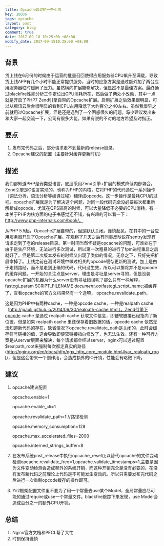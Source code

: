 ```yaml
---
title: Opcache踩过的一些小坑
key: 10006
tags: opcache
layout: post
category: blog
comment: true
date: 2017-09-18 10:25:00 +08:00
modify_date: 2017-09-1810:25:00 +08:00
---
```


## 背景
贷上钱在6月份的时候由于运营的批量召回使得应用服务器CPU飙升至满载，导致贷上钱APP有几个小时不能正常提供服务，当时的应急方案是通过额外加了两台应用服务器临时缓解了压力。虽然横向扩展能够解决，但显然不是最佳方案。最终通过blackfire性能分析工作定位出CPU消耗所在，然后做了两处小改动，其中一点就是开启了PHP7 Zend引擎自带的Opcache扩展。启用扩展之后效果很明显，可以从腾讯云后台很明显的看到CPU占用降低了大约百分之40左右。虽然我很早之前就用过Opcache扩展，但是还是遇到了一个困惑很久的问题。冯少建议发出来和大家一起交流一下，公司有很多大佬，如果有说的不对的地方希望及时指正。

## 要点
1. 发布完代码之后，部分请求走不到最新的release目录。
2. Opcache建议的配置（主要针对缓存更新时机）


## 描述
我们都知道PHP是弱类型语言，底层采用Zend引擎+扩展的模式降低内部耦合，Zend引擎是C语言实现的，也称为PHP的内核，它将PHP的代码通过一系列操作（词法分析，语法分析等编译过程）翻译成opcode。这一步操作是最耗CPU的过程。opcache扩展就是为了解决这个问题，对同一段代码完全没必要每次都重新解析成opcode，尤其在QPS较高的时候，可以大量降低不必要的CPU消耗。有一本关于PHP内核方面的电子书感觉还不错，有兴趣的可以看一下：http://www.php-internals.com/book/。
	
从PHP 5.5起，Opcache扩展自带的，但是默认关闭。谨慎起见，在其中的一台应用服务器开启了Opcache扩展。在观察了几天之后有同事反映说在sentry发现有请求走到了老的release目录。第一时间当然怀疑是opcache的问题，可难处在于由于是生产环境，无法进行多次测试，所以第一次粗暴的进行了fpm进程重启之后就好了。但是第二次版本发布的时候又出现了类似的情况，无奈之下，只好先把扩展拿掉了。上线之前在测试环境中做过相关的opcode缓存更新的测试，加上是由于走错路经，而不是走到正确的代码，代码没生效，所以可以排除并不是opcode的缓存问题。一开始的关注点是server，理由是寻址是server寻的，但是没装opcache扩展的机器为什么server没有寻址错误呢？那么只有一种解释，fastcgi_param  SCRIPT_FILENAME  $document_root$fastcgi_script_name;被缓存了，查看opcache的官方文档果然有一个选项， opcache.revalidate_path。
	
这是因为PHP中有两种cache，一种是opcode cache，一种是realpath cache（http://jpauli.github.io/2014/06/30/realpath-cache.html）。Zend引擎下opcode cache 是通过 realpath cache 获取文件信息，即便软链接已经指向了新位置，但是如果 realpath cache 里还保存着旧数据的话，opcode cache 依然无法知道新代码的存在，缺省情况下opcache.revalidate_path是关闭的，此时会缓存符号链接的值，这会导致即便软链接指向修改了，也无法生效。还有一种可行方案是从server层面来解决，每个请求都会经过server，nginx可以通过配置$realpath_root来强制每次都走真实的路径(http://nginx.org/en/docs/http/ngx_http_core_module.html#var_realpath_root)，但是这会带来一个副作用，会造成额外的IO开销，性能会有略微下降。


## 建议
1. opcache建议配置

    opcache.enable=1

    opcache.enable_cli=1

    opcache.revalidate_path=1	//路径检测

    opcache.memory_consumption=128

    opcache.max_accelerated_files=2000

    opcache.interned_strings_buffer=8

2. 在发布系统post_release中执行opcache_reset();以替代opcache的文件变动检测opcache.revalidate_freq=1,opcache.validate_timestamps=1,主要是因为文件变动检测会造成额外的系统开销，而这种开销完全是没有必要的，在没有发布新代码之前理论上代码是不可能发生变动的。所以只需要发布完代码之后进行一次重制opcode缓存的操作即可。

3. Yii2框架配置文件里不要为了用一个常量去use某个Model，全局常量应尽可能的通过require或use一个常量文件。blackfire跟踪下来发现，use Model会造成百分之一的额外CPU开销。

## 总结
1. Nginx官方文档和PECL帮了大忙
2. 时刻保持谨慎
